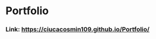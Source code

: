 # Portfolio

### Link: <a href="https://ciucacosmin109.github.io/Portfolio/" target="_blank">https://ciucacosmin109.github.io/Portfolio/</a>
